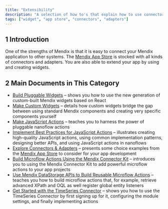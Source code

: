 ```yaml
---
title: "Extensibility"
description: "A selection of how to's that explain how to use connectors and adapters from the App Store."
tags: ["widget", "app store", "connectors", "adapters"]
---
```


## 1 Introduction

One of the strengths of Mendix is that it is easy to connect your Mendix application to other systems. The [Mendix App Store](https://appstore.home.mendix.com/index3.html) is stocked with all kinds of connectors and adapters. You are also able to extend your app by using and creating widgets.

## 2 Main Documents in This Category

* [Build Pluggable Widgets](pluggable-widgets) – shows you how to use the new generation of custom-built Mendix widgets based on React
* [Make Custom Widgets](widget-development) – details how custom widgets bridge the gap between using standard Mendix components and creating very specific components yourself
* [Make JavaScript Actions](build-javascript-actions) – teaches you to harness the power of pluggable nanoflow actions
* [Implement Best Practices for JavaScript Actions](best-practices-javascript-actions) – illustrates creating high-quality JavaScript actions, using common implementation patterns, designing better APIs, and using JavaScript actions in nanoflows
* [Explore Connectors & Adapters](explore-connectors-and-adapters) – presents some choice examples from the [Mendix App Store](https://appstore.home.mendix.com/index3.html) to consider for your app development
* [Build Microflow Actions Using the Mendix Connector Kit](howto-connector-kit) – introduces you to using the Mendix Connector Kit to add powerful microflow actions to your app projects
* [Use Mendix DataStorage APIs to Build Reusable Microflow Actions](howto-datastorage-api) – teaches you how to build microflow actions that, for example, retrieve advanced XPath and OQL as well register global entity listeners
* [Get Started with the TimeSeries Connector](get-started-with-the-timeseries-connector) – shows you how to use the TimeSeries Connector by first signing up for it, configuring the module settings, and finally implementing actions
